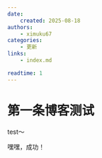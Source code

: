 ```yaml
---
date: 
    created: 2025-08-18
authors:
    - ximuku67
categories:
    - 更新
links:
    - index.md

readtime: 1
---
```


# 第一条博客测试

test～

<!-- more -->

嘿嘿，成功！